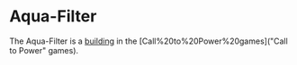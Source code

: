 # Aqua-Filter

The Aqua-Filter is a [building](building) in the [Call%20to%20Power%20games]("Call to Power" games).